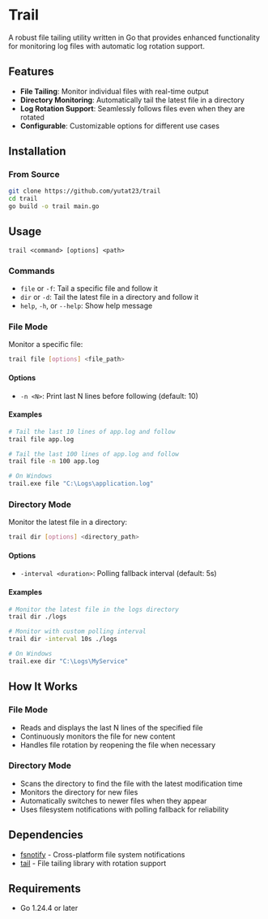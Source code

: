# Trail

A robust file tailing utility written in Go that provides enhanced functionality for monitoring log files with automatic log rotation support.

## Features

- **File Tailing**: Monitor individual files with real-time output
- **Directory Monitoring**: Automatically tail the latest file in a directory
- **Log Rotation Support**: Seamlessly follows files even when they are rotated
- **Configurable**: Customizable options for different use cases

## Installation

### From Source

```bash
git clone https://github.com/yutat23/trail
cd trail
go build -o trail main.go
```

## Usage

```
trail <command> [options] <path>
```

### Commands

- `file` or `-f`: Tail a specific file and follow it
- `dir` or `-d`: Tail the latest file in a directory and follow it
- `help`, `-h`, or `--help`: Show help message

### File Mode

Monitor a specific file:

```bash
trail file [options] <file_path>
```

#### Options

- `-n <N>`: Print last N lines before following (default: 10)

#### Examples

```bash
# Tail the last 10 lines of app.log and follow
trail file app.log

# Tail the last 100 lines of app.log and follow
trail file -n 100 app.log

# On Windows
trail.exe file "C:\Logs\application.log"
```

### Directory Mode

Monitor the latest file in a directory:

```bash
trail dir [options] <directory_path>
```

#### Options

- `-interval <duration>`: Polling fallback interval (default: 5s)

#### Examples

```bash
# Monitor the latest file in the logs directory
trail dir ./logs

# Monitor with custom polling interval
trail dir -interval 10s ./logs

# On Windows
trail.exe dir "C:\Logs\MyService"
```

## How It Works

### File Mode
- Reads and displays the last N lines of the specified file
- Continuously monitors the file for new content
- Handles file rotation by reopening the file when necessary

### Directory Mode
- Scans the directory to find the file with the latest modification time
- Monitors the directory for new files
- Automatically switches to newer files when they appear
- Uses filesystem notifications with polling fallback for reliability

## Dependencies

- [fsnotify](https://github.com/fsnotify/fsnotify) - Cross-platform file system notifications
- [tail](https://github.com/hpcloud/tail) - File tailing library with rotation support

## Requirements

- Go 1.24.4 or later
